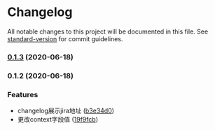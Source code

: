 # Changelog

All notable changes to this project will be documented in this file. See [standard-version](https://github.com/conventional-changelog/standard-version) for commit guidelines.

### [0.1.3](https://github.com/wusiquan/conventional-changelog-customize/compare/v0.1.2...v0.1.3) (2020-06-18)

### 0.1.2 (2020-06-18)


### Features

* changelog展示jira地址 ([b3e34d0](https://github.com/wusiquan/conventional-changelog-customize/commit/b3e34d0a0eb1ba6e35e1235d3254133760adff0b))
* 更改context字段值 ([19f9fcb](https://github.com/wusiquan/conventional-changelog-customize/commit/19f9fcb02c586c54bb77a5fb6eeafc6a1d1142f9))
